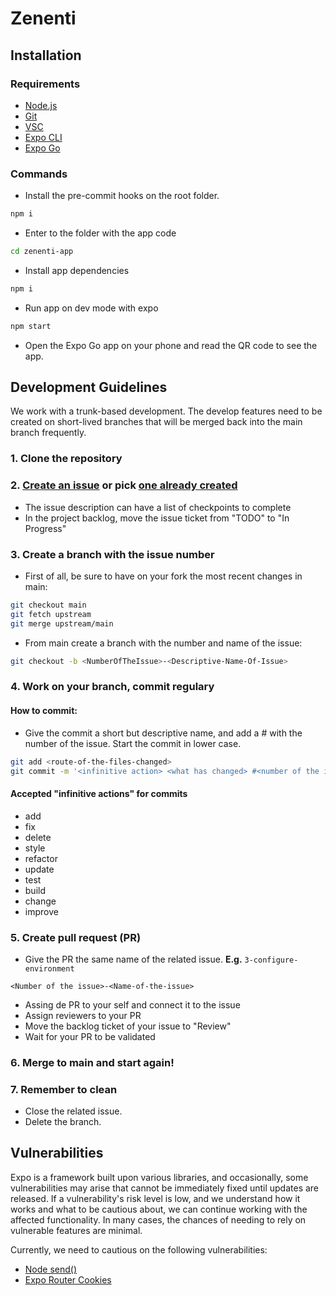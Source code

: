 # Zenenti

## Installation

### Requirements
- [Node.js](https://nodejs.org/en)
- [Git](https://git-scm.com/downloads)
- [VSC](https://code.visualstudio.com/download)
- [Expo CLI](https://docs.expo.dev/more/expo-cli/)
- [Expo Go](https://expo.dev/go)

### Commands

- Install the pre-commit hooks on the root folder.
```sh
npm i
```

- Enter to the folder with the app code
```sh
cd zenenti-app
```

- Install app dependencies
```sh
npm i
```

- Run app on dev mode with expo
```sh
npm start
```

- Open the Expo Go app on your phone and read the QR code to see the app.

## Development Guidelines

We work with a trunk-based development. The develop features need to be created on short-lived branches that will be merged back into the main branch frequently.

### 1. Clone the repository

### 2. [Create an issue](https://github.com/InspiranzaDEV/zenenti/issues/new) or pick [one already created](https://github.com/InspiranzaDEV/zenenti/issues)

- The issue description can have a list of checkpoints to complete
- In the project backlog, move the issue ticket from "TODO" to "In Progress"

### 3. Create a branch with the issue number

- First of all, be sure to have on your fork the most recent changes in main:
```sh
git checkout main
git fetch upstream
git merge upstream/main
```

- From main create a branch with the number and name of the issue:
```sh
git checkout -b <NumberOfTheIssue>-<Descriptive-Name-Of-Issue>
```

### 4. Work on your branch, commit regulary

#### How to commit:

- Give the commit a short but descriptive name, and add a # with the number of the issue. Start the commit in lower case.

```sh
git add <route-of-the-files-changed>
git commit -m '<infinitive action> <what has changed> #<number of the issue>'
```

#### Accepted "infinitive actions" for commits
- add
- fix
- delete
- style
- refactor
- update
- test
- build
- change
- improve

### 5. Create pull request (PR)
- Give the PR the same name of the related issue. **E.g.** `3-configure-environment`
```
<Number of the issue>-<Name-of-the-issue>
```
- Assing de PR to your self and connect it to the issue
- Assign reviewers to your PR
- Move the backlog ticket of your issue to "Review"
- Wait for your PR to be validated

### 6. Merge to main and start again!

### 7. Remember to clean
- Close the related issue.
- Delete the branch.

## Vulnerabilities

Expo is a framework built upon various libraries, and occasionally, some vulnerabilities may arise that cannot be immediately fixed until updates are released. If a vulnerability's risk level is low, and we understand how it works and what to be cautious about, we can continue working with the affected functionality. In many cases, the chances of needing to rely on vulnerable features are minimal.

Currently, we need to cautious on the following vulnerabilities:
- [Node send()](https://github.com/advisories/GHSA-m6fv-jmcg-4jfg)
- [Expo Router Cookies](https://github.com/advisories/GHSA-pxg6-pf52-xh8x)
